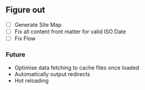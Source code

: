 ## Figure out

* [ ] Generate Site Map
* [ ] Fix all content front matter for valid ISO Date
* [ ] Fix Flow

### Future

* Optimise data fetching to cache files once loaded
* Automatically output redirects
* Hot reloading
